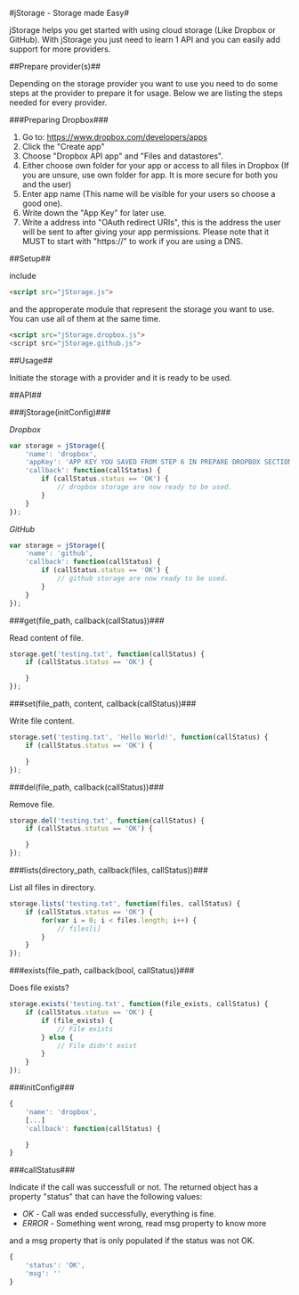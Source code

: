 #jStorage - Storage made Easy#

jStorage helps you get started with using cloud storage (Like Dropbox or GitHub).
With jStorage you just need to learn 1 API and you can easily add support for more providers.

##Prepare provider(s)##

Depending on the storage provider you want to use you need to do some steps at the provider to prepare it for usage.
Below we are listing the steps needed for every provider.

###Preparing Dropbox###

1. Go to: https://www.dropbox.com/developers/apps
2. Click the "Create app"
3. Choose "Dropbox API app" and "Files and datastores".
4. Either choose own folder for your app or access to all files in Dropbox (If you are unsure, use own folder for app. It is more secure for both you and the user)
5. Enter app name (This name will be visible for your users so choose a good one).
6. Write down the "App Key" for later use.
7. Write a address into "OAuth redirect URIs", this is the address the user will be sent to after giving your app permissions. Please note that it MUST to start with "https://" to work if you are using a DNS.


##Setup##

include
```html
<script src="jStorage.js">
```
and the approperate module that represent the storage you want to use.
You can use all of them at the same time.

```html
<script src="jStorage.dropbox.js">
<script src="jStorage.github.js">
```

##Usage##

Initiate the storage with a provider and it is ready to be used.


##API##

###jStorage(initConfig)###

_Dropbox_

```js
var storage = jStorage({
	'name': 'dropbox',
	'appKey': 'APP KEY YOU SAVED FROM STEP 6 IN PREPARE DROPBOX SECTION',
	'callback': function(callStatus) {
		if (callStatus.status == 'OK') {
			// dropbox storage are now ready to be used.
		}
	}
});
```

_GitHub_

```js
var storage = jStorage({
	'name': 'github',
	'callback': function(callStatus) {
		if (callStatus.status == 'OK') {
			// github storage are now ready to be used.
		}
	}
});
```


###get(file_path, callback(callStatus))###

Read content of file.

```js
storage.get('testing.txt', function(callStatus) {
	if (callStatus.status == 'OK') {

	}
});
```

###set(file_path, content, callback(callStatus))###

Write file content.

```js
storage.set('testing.txt', 'Hello World!', function(callStatus) {
	if (callStatus.status == 'OK') {

	}
});
```

###del(file_path, callback(callStatus))###

Remove file.

```js
storage.del('testing.txt', function(callStatus) {
	if (callStatus.status == 'OK') {

	}
});
```

###lists(directory_path, callback(files, callStatus))###

List all files in directory.

```js
storage.lists('testing.txt', function(files, callStatus) {
	if (callStatus.status == 'OK') {
		for(var i = 0; i < files.length; i++) {
			// files[i]
		}
	}
});
```

###exists(file_path, callback(bool, callStatus))###

Does file exists?

```js
storage.exists('testing.txt', function(file_exists, callStatus) {
	if (callStatus.status == 'OK') {
		if (file_exists) {
			// File exists
		} else {
			// File didn't exist
		}
	}
});
```


###initConfig###



```js
{
	'name': 'dropbox',
	[...]
	'callback': function(callStatus) {

	}
}
```

###callStatus###

Indicate if the call was successfull or not.
The returned object has a property "status" that can have the following values:

- _OK_ - Call was ended successfully, everything is fine.
- _ERROR_ - Something went wrong, read msg property to know more

and a msg property that is only populated if the status was not OK.


```js
{
	'status': 'OK',
	'msg': ''
}
```
